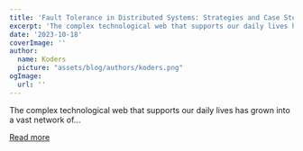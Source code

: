 ```yaml
---
title: 'Fault Tolerance in Distributed Systems: Strategies and Case Studies'
excerpt: 'The complex technological web that supports our daily lives has grown into a vast network of...'
date: '2023-10-18'
coverImage: ''
author:
  name: Koders
  picture: "assets/blog/authors/koders.png"
ogImage:
  url: ''
---
```


The complex technological web that supports our daily lives has grown into a vast network of...

[Read more](https://dev.to/nekto0n/fault-tolerance-in-distributed-systems-strategies-and-case-studies-29d2)
